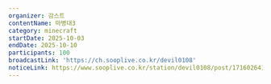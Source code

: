 ```yaml
---
organizer: 감스트
contentName: 마병대3
category: minecraft
startDate: 2025-10-03
endDate: 2025-10-10
participants: 100
broadcastLink: 'https://ch.sooplive.co.kr/devil0108'
noticeLink: https://www.sooplive.co.kr/station/devil0108/post/171602641
---
```


